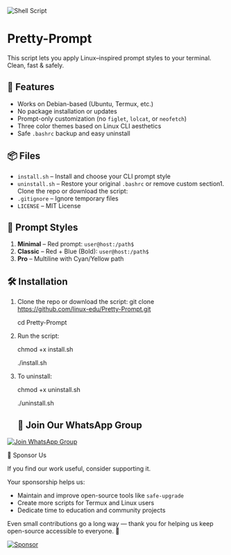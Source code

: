 ![Shell Script](https://img.shields.io/badge/linux-edu-red.svg)

# Pretty-Prompt
This script lets you apply Linux–inspired prompt styles to your terminal. Clean, fast & safely.

## 🎯 Features

- Works on Debian-based (Ubuntu, Termux, etc.)
- No package installation or updates
- Prompt-only customization (no `figlet`, `lolcat`, or `neofetch`)
- Three color themes based on Linux CLI aesthetics
- Safe `.bashrc` backup and easy uninstall

## 📦 Files

- `install.sh` – Install and choose your CLI prompt style
- `uninstall.sh` – Restore your original `.bashrc` or remove custom section1. Clone the repo or download the script:
- `.gitignore` – Ignore temporary files
- `LICENSE` – MIT License

## 🎨 Prompt Styles

1. **Minimal** – Red prompt: `user@host:/path$`
2. **Classic** – Red + Blue (Bold): `user@host:/path$`
3. **Pro** – Multiline with Cyan/Yellow path

## 🛠️ Installation

1. Clone the repo or download the script:
   git clone https://github.com/linux-edu/Pretty-Prompt.git
   
   cd Pretty-Prompt

2. Run the script:
   
   chmod +x install.sh

   ./install.sh
   
3. To uninstall:
   
   chmod +x uninstall.sh

   ./uninstall.sh

   ## 📱 Join Our WhatsApp Group

[![Join WhatsApp Group](https://img.shields.io/badge/WhatsApp-Join%20Group-brightgreen?logo=whatsapp)](https://chat.whatsapp.com/FxchIC2cgiOJtf18qeJSKa)

💖 Sponsor Us

If you find our work useful, consider supporting it.

Your sponsorship helps us:
- Maintain and improve open-source tools like `safe-upgrade`
- Create more scripts for Termux and Linux users
- Dedicate time to education and community projects

Even small contributions go a long way — thank you for helping us keep open-source accessible to everyone. 🙏

[![Sponsor](https://img.shields.io/badge/sponsor-%E2%9D%A4-yellow?logo=github)](https://github.com/sponsors/linux-edu)



